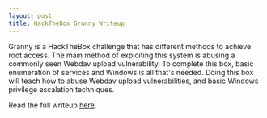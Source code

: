 ```yaml
---
layout: post
title: HackTheBox Granny Writeup
---
```


Granny is a HackTheBox challenge that has different methods to achieve root access. The main method of exploiting this system is abusing a commonly seen Webdav upload vulnerability. To complete this box, basic enumeration of services and Windows is all that's needed. Doing this box will teach how to abuse Webdav upload vulnerabilities, and basic Windows privilege escalation techniques. 

Read the full writeup [here](https://securitynoodle.github.io/writeups/HTB-Granny/).
